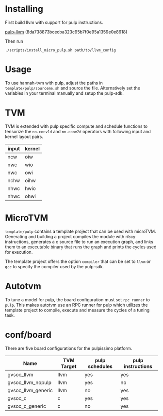 <!--
Copyright (c) 2023 University of Tübingen.

This file is part of hannah-tvm.
See https://atreus.informatik.uni-tuebingen.de/ties/ai/hannah/hannah-tvm for further info.

Licensed under the Apache License, Version 2.0 (the "License");
you may not use this file except in compliance with the License.
You may obtain a copy of the License at

    http://www.apache.org/licenses/LICENSE-2.0

Unless required by applicable law or agreed to in writing, software
distributed under the License is distributed on an "AS IS" BASIS,
WITHOUT WARRANTIES OR CONDITIONS OF ANY KIND, either express or implied.
See the License for the specific language governing permissions and
limitations under the License.
-->
# Installing

First build llvm with support for pulp instructions.

[pulp-llvm](https://atreus.informatik.uni-tuebingen.de/ties/timing/pulp-llvm) (8da738873bcecba323c95b7f0e95a1359e0e8618)

Then run

`./scripts/install_micro_pulp.sh path/to/llvm_config`

# Usage

To use hannah-tvm with pulp, adjust the paths in `template/pulp/sourceme.sh` and source the file. Alternatively set the variables in your terminal manually and setup the pulp-sdk.

# TVM

TVM is extended with pulp specific compute and schedule functions to tensorize the `nn.conv1d` and `nn.conv2d` operators with following input and kernel layout pairs.

| input | kernel |
| ----- | ------ |
| ncw   | oiw    |
| nwc   | wio    |
| nwc   | owi    |
| nchw  | oihw   |
| nhwc  | hwio   |
| nhwc  | ohwi   |


# MicroTVM

`template/pulp` contains a template project that can be used with microTVM. Generating and building a project compiles the module with ri5cy instructions, generates a c source file to run an execution graph, and links them to an executable binary that runs the graph and prints the cycles used for execution.

The template project offers the option `compiler` that can be set to `llvm` or `gcc` to specify the compiler used by the pulp-sdk.

# Autotvm

To tune a model for pulp, the board configuration must set `rpc_runner` to `pulp`. This makes autotvm use an RPC runner for pulp which utilizes the template project to compile, execute and measure the cycles of a tuning task.

# conf/board

There are five board configurations for the pulpissimo platform.

| Name               | TVM Target | pulp schedules | pulp instructions |
| ------------------ | ---------- | -------------- | ----------------- |
| gvsoc_llvm         | llvm       | yes            | yes               |
| gvsoc_llvm_nopulp  | llvm       | yes            | no                |
| gvsoc_llvm_generic | llvm       | no             | yes               |
| gvsoc_c            | c          | yes            | yes               |
| gvsoc_c_generic    | c          | no             | yes               |
